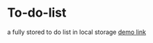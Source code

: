 # To-do-list
a fully stored to do list in local storage
<a href="https://mehdi-zaree.github.io/To-do-list/">demo link</a>

